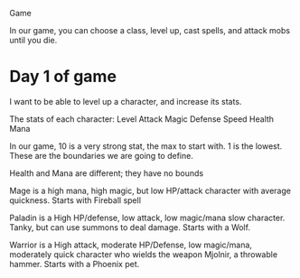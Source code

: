 Game

In our game, you can choose a class, level up, cast spells, and attack mobs until you die.

# Day 1 of game

I want to be able to level up a character, and increase its stats.

The stats of each character:
Level
Attack
Magic
Defense
Speed
Health 
Mana

In our game, 10 is a very strong stat, the max to start with. 1 is the lowest.
These are the boundaries we are going to define.

Health and Mana are different; they have no bounds

Mage is a high mana, high magic, but low HP/attack character with average quickness. Starts with Fireball spell

Paladin is a High HP/defense, low attack, low magic/mana slow character. Tanky, but can use summons to deal damage. Starts with a Wolf.

Warrior is a High attack, moderate HP/Defense, low magic/mana, moderately quick character who wields the weapon Mjolnir, a throwable hammer. Starts with a Phoenix pet.